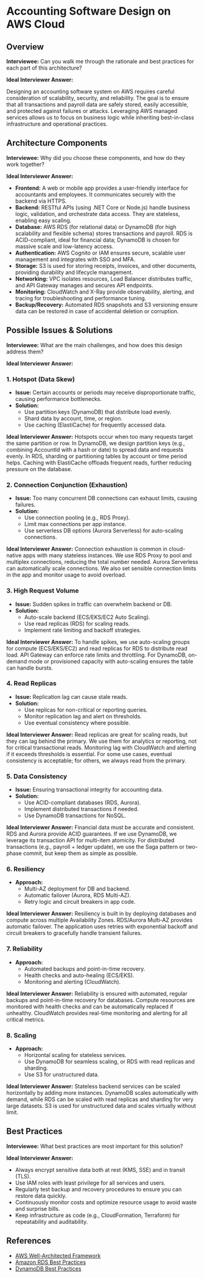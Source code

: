 # Accounting Software Design on AWS Cloud

## Overview

**Interviewee:** Can you walk me through the rationale and best practices for each part of this architecture?

**Ideal Interviewer Answer:**

Designing an accounting software system on AWS requires careful consideration of scalability, security, and reliability. The goal is to ensure that all transactions and payroll data are safely stored, easily accessible, and protected against failures or attacks. Leveraging AWS managed services allows us to focus on business logic while inheriting best-in-class infrastructure and operational practices.

## Architecture Components
**Interviewee:** Why did you choose these components, and how do they work together?

**Ideal Interviewer Answer:**
- **Frontend:** A web or mobile app provides a user-friendly interface for accountants and employees. It communicates securely with the backend via HTTPS.
- **Backend:** RESTful APIs (using .NET Core or Node.js) handle business logic, validation, and orchestrate data access. They are stateless, enabling easy scaling.
- **Database:** AWS RDS (for relational data) or DynamoDB (for high scalability and flexible schema) stores transactions and payroll. RDS is ACID-compliant, ideal for financial data; DynamoDB is chosen for massive scale and low-latency access.
- **Authentication:** AWS Cognito or IAM ensures secure, scalable user management and integrates with SSO and MFA.
- **Storage:** S3 is used for storing receipts, invoices, and other documents, providing durability and lifecycle management.
- **Networking:** VPC isolates resources, Load Balancer distributes traffic, and API Gateway manages and secures API endpoints.
- **Monitoring:** CloudWatch and X-Ray provide observability, alerting, and tracing for troubleshooting and performance tuning.
- **Backup/Recovery:** Automated RDS snapshots and S3 versioning ensure data can be restored in case of accidental deletion or corruption.

## Possible Issues & Solutions

**Interviewee:** What are the main challenges, and how does this design address them?

**Ideal Interviewer Answer:**

### 1. Hotspot (Data Skew)
- **Issue:** Certain accounts or periods may receive disproportionate traffic, causing performance bottlenecks.
- **Solution:**
  - Use partition keys (DynamoDB) that distribute load evenly.
  - Shard data by account, time, or region.
  - Use caching (ElastiCache) for frequently accessed data.

**Ideal Interviewer Answer:**
Hotspots occur when too many requests target the same partition or row. In DynamoDB, we design partition keys (e.g., combining AccountId with a hash or date) to spread data and requests evenly. In RDS, sharding or partitioning tables by account or time period helps. Caching with ElastiCache offloads frequent reads, further reducing pressure on the database.

### 2. Connection Conjunction (Exhaustion)
- **Issue:** Too many concurrent DB connections can exhaust limits, causing failures.
- **Solution:**
  - Use connection pooling (e.g., RDS Proxy).
  - Limit max connections per app instance.
  - Use serverless DB options (Aurora Serverless) for auto-scaling connections.

**Ideal Interviewer Answer:**
Connection exhaustion is common in cloud-native apps with many stateless instances. We use RDS Proxy to pool and multiplex connections, reducing the total number needed. Aurora Serverless can automatically scale connections. We also set sensible connection limits in the app and monitor usage to avoid overload.

### 3. High Request Volume
- **Issue:** Sudden spikes in traffic can overwhelm backend or DB.
- **Solution:**
  - Auto-scale backend (ECS/EKS/EC2 Auto Scaling).
  - Use read replicas (RDS) for scaling reads.
  - Implement rate limiting and backoff strategies.

**Ideal Interviewer Answer:**
To handle spikes, we use auto-scaling groups for compute (ECS/EKS/EC2) and read replicas for RDS to distribute read load. API Gateway can enforce rate limits and throttling. For DynamoDB, on-demand mode or provisioned capacity with auto-scaling ensures the table can handle bursts.

### 4. Read Replicas
- **Issue:** Replication lag can cause stale reads.
- **Solution:**
  - Use replicas for non-critical or reporting queries.
  - Monitor replication lag and alert on thresholds.
  - Use eventual consistency where possible.

**Ideal Interviewer Answer:**
Read replicas are great for scaling reads, but they can lag behind the primary. We use them for analytics or reporting, not for critical transactional reads. Monitoring lag with CloudWatch and alerting if it exceeds thresholds is essential. For some use cases, eventual consistency is acceptable; for others, we always read from the primary.

### 5. Data Consistency
- **Issue:** Ensuring transactional integrity for accounting data.
- **Solution:**
  - Use ACID-compliant databases (RDS, Aurora).
  - Implement distributed transactions if needed.
  - Use DynamoDB transactions for NoSQL.

**Ideal Interviewer Answer:**
Financial data must be accurate and consistent. RDS and Aurora provide ACID guarantees. If we use DynamoDB, we leverage its transaction API for multi-item atomicity. For distributed transactions (e.g., payroll + ledger update), we use the Saga pattern or two-phase commit, but keep them as simple as possible.

### 6. Resiliency
- **Approach:**
  - Multi-AZ deployment for DB and backend.
  - Automatic failover (Aurora, RDS Multi-AZ).
  - Retry logic and circuit breakers in app code.

**Ideal Interviewer Answer:**
Resiliency is built in by deploying databases and compute across multiple Availability Zones. RDS/Aurora Multi-AZ provides automatic failover. The application uses retries with exponential backoff and circuit breakers to gracefully handle transient failures.

### 7. Reliability
- **Approach:**
  - Automated backups and point-in-time recovery.
  - Health checks and auto-healing (ECS/EKS).
  - Monitoring and alerting (CloudWatch).

**Ideal Interviewer Answer:**
Reliability is ensured with automated, regular backups and point-in-time recovery for databases. Compute resources are monitored with health checks and can be automatically replaced if unhealthy. CloudWatch provides real-time monitoring and alerting for all critical metrics.

### 8. Scaling
- **Approach:**
  - Horizontal scaling for stateless services.
  - Use DynamoDB for seamless scaling, or RDS with read replicas and sharding.
  - Use S3 for unstructured data.

**Ideal Interviewer Answer:**
Stateless backend services can be scaled horizontally by adding more instances. DynamoDB scales automatically with demand, while RDS can be scaled with read replicas and sharding for very large datasets. S3 is used for unstructured data and scales virtually without limit.

## Best Practices
**Interviewee:** What best practices are most important for this solution?

**Ideal Interviewer Answer:**
- Always encrypt sensitive data both at rest (KMS, SSE) and in transit (TLS).
- Use IAM roles with least privilege for all services and users.
- Regularly test backup and recovery procedures to ensure you can restore data quickly.
- Continuously monitor costs and optimize resource usage to avoid waste and surprise bills.
- Keep infrastructure as code (e.g., CloudFormation, Terraform) for repeatability and auditability.

## References
- [AWS Well-Architected Framework](https://aws.amazon.com/architecture/well-architected/)
- [Amazon RDS Best Practices](https://docs.aws.amazon.com/AmazonRDS/latest/UserGuide/CHAP_BestPractices.html)
- [DynamoDB Best Practices](https://docs.aws.amazon.com/amazondynamodb/latest/developerguide/BestPractices.html)
